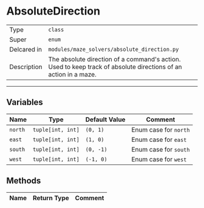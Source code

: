 # AbsoluteDirection

| | |
-|-
Type | `class`
Super | `enum`
Delcared in | `modules/maze_solvers/absolute_direction.py`
Description | The absolute direction of a command's action. Used to keep track of absolute directions of an action in a maze.

---

## Variables

Name | Type | Default Value | Comment
 --- | --- | --- | ---
`north` | `tuple[int, int]` | `(0, 1)` | Enum case for `north`
`east` | `tuple[int, int]` | `(1, 0)` | Enum case for `east`
`south` | `tuple[int, int]` | `(0, -1)` | Enum case for `south`
`west` | `tuple[int, int]` | `(-1, 0)` | Enum case for `west`

## Methods

Name | Return Type | Comment
 --- | --- | ---
